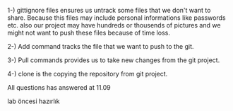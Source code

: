1-) gittignore files ensures us untrack some files that we don't want to share. Because this files may include personal informations like passwords etc. also our project may have hundreds or thousends of pictures and we might not want to push these files because of time loss.

2-) Add command tracks the file that we want to push to the git.

3-) Pull commands provides us to take new changes from the git project.

4-) clone is the copying the repository from git project.

All questions has answered at 11.09

lab öncesi hazırlık